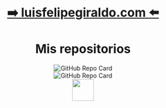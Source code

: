 <h1 align="center">
  <a href="https://luisfelipegiraldo.com" target="_blank"> ➡️ luisfelipegiraldo.com ⬅️</a>
</h1>

<h1 align="center">Mis repositorios</h1>

<div align="center">
  <img src="https://ghc.clait.sh/repo/astrxnomo/discord-ticket-bot-py?bg_color=151515&title_color=f6f6f6&text_color=939393&icon_color=ffffff&show_user=false" alt="GitHub Repo Card"><br>
  <img src="https://ghc.clait.sh/repo/astrxnomo/chmaquina?bg_color=151515&title_color=f6f6f6&text_color=939393&icon_color=ffffff&show_user=false" alt="GitHub Repo Card">
</div>

<div align="center">
  <img src="https://media.giphy.com/media/5xRW2cUKfcyQg/giphy.gif" width=50 > 
</div>
